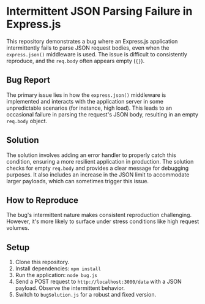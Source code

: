# Intermittent JSON Parsing Failure in Express.js

This repository demonstrates a bug where an Express.js application intermittently fails to parse JSON request bodies, even when the `express.json()` middleware is used.  The issue is difficult to consistently reproduce, and the `req.body` often appears empty (`{}`).

## Bug Report

The primary issue lies in how the `express.json()` middleware is implemented and interacts with the application server in some unpredictable scenarios (for instance, high load). This leads to an occasional failure in parsing the request's JSON body, resulting in an empty `req.body` object. 

## Solution

The solution involves adding an error handler to properly catch this condition, ensuring a more resilient application in production. The solution checks for empty `req.body` and provides a clear message for debugging purposes.  It also includes an increase in the JSON limit to accommodate larger payloads, which can sometimes trigger this issue. 

## How to Reproduce

The bug's intermittent nature makes consistent reproduction challenging.  However, it's more likely to surface under stress conditions like high request volumes.

## Setup

1. Clone this repository.
2. Install dependencies: `npm install`
3. Run the application: `node bug.js`
4. Send a POST request to `http://localhost:3000/data` with a JSON payload. Observe the intermittent behavior.
5. Switch to `bugSolution.js` for a robust and fixed version.